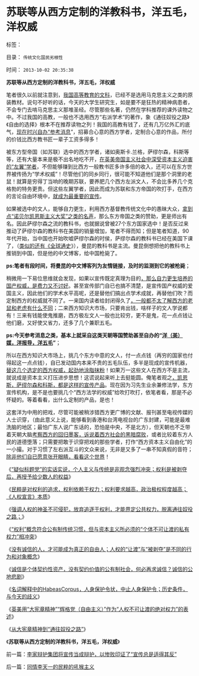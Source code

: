 # 苏联等从西方定制的洋教科书，洋五毛，洋权威

标签： 

目录： `传统文化国民劣根性`

时间： `2013-10-02 20:35:38`

**苏联等从西方定制的洋教科书，洋五毛，洋权威**

笔者很久以前就注意到，[我国高等教育的文科](../../../2010/6/24/中国哲学家泛滥成灾的原因.md)，已经不是选用马克思主义之类的原装教材。说句不好听的话，今天的大学生研究生，如是要不是狂热的精神病患者，不会专门去啃马克思主义那堆圣经。尽管那些名著，仍然在学科推荐的课外读物之中。不过我国的高教，一般也不选用西方“右派学术”的著作，象《通往奴役之路》《自由的选择》根本不在推荐读物之列！我国的高教有钱了，还有几万亿外汇的底气，[现在时兴自办“参考消息](../../../2009/10/10/定制民意出口转内销.md)”，招募合心意的西方学者，定制合心意的作品，所付的价钱比西方教书匠一辈子工资多得多！

被东方型帝国（如苏联）选中的西方学者，诸如奥斯卡.兰格，萨缪尔森，科斯等等，还有大量本来是极不出名地吃不开，[在英美帝国主义社会中深受资本主义迫害的“左翼”学者](../../../2012/4/6/妖魔化毛主席的，不见得是好东西.md)，不但能够赚到比西方一般教书匠多许多倍的收入，还可以在东方世界被传扬为“学术权威”！尽管他们的同乡同行，很可能不知道他们是那个洞里的老鼠！就算是穷得丁当响的晚期苏联，要养肥几个西方左派文人，不会比多养几个克格勃的特务更贵。但这些左翼学者，因此而成为苏联和东方帝国的吹打手，在西方的言论自由环境中，[就成为最重要的宣传](../../../2011/7/18/明确美式民主优越性，否定“全面西化”.md)。

如果被选中的文人，能够自力更生，利用西方基督教传统文化中的愚昧大众，[拿到点“诺贝尔凯恩斯主义大奖”之类的名声](../../../2011/10/7/诺贝尔奖的声誉塑造了新制度学派的权威.md)，那么东方帝国之类的赞助，更是师出有名。因此萨缪尔森之流的教科书，也就据说曾被27个东方国家选中！是否反过来推动了萨缪尔森的教科书在美国的销量增加，笔者不得而知；但是笔者知道，90年代开始，当中国也开始吹嘘萨缪尔森的时侯，萨缪尔森的教科书已经在美国下课了，（[类似的还有《全球通史](../../../2011/9/20/忽视远洋成本是历史学界普遍错误.md)》），曼昆的教科书是主流。曼昆倒想把他的教科书上推销到中国，但是他的中文博客，给中国枪毙了。

**ps:笔者有段时间，将曼昆的中文博客列为友情链接，及时的监测到它的被枪毙**；

稍微用一下易位思维就会发现，如果以宣传既定真理为目的[，那么自力更生培养的国产权威，是费力又不讨好](../../../2009/12/15/最要不得权威的经济学和权威的政治经济学.md)。甚至宣传部门自已也搞不清楚，是宣传国产权威的爱国主义，因此他们的学术水平高呢，还是替他们搞出点学术成就，再替他们吹？而定制西方的权威就不同了。一来国内读者给封闭得久了[，一般都不太了解西方的老鼠和老虎有什么不同](../../../2009/7/7/摆脱动物庄园里崇洋媚外的奴性思维.md)；二来西方知识大市场，只要肯出钱，啥样子的文人学说都有！三来有钱能使鬼推磨，西方极左文人一般也比较穷，更不是鬼，花一点点钱让他们磨，又好使又省力，还多了几个兼职五毛。

**ps:今天参考消息之类，基本上就采自这类天朝等国赞助甚至自办的“[洋（美）媒，洋报导，洋五毛](../../../2009/7/7/客观看待海外人士看待中国不民主的观点.md)”**；

所以在西方知识大市场上，挑几个东方中意的文人，付一点点钱（再穷的国家也付得起这一点点钱），自已发动国内本来不贵的五毛队伍，多半是现成的宣传机器，[替这几个选定的西方权威，起劲地涂脂抹粉](../../../2010/10/16/逻辑能力残缺令中国文化依赖权威；青睐洋权威；.md)！如果万一这些文人在西方不是主流，就说成是资本主义打压进步思想！这谎说起来听上去挺能圆。俺笔者观之[，凯恩斯，萨缪尔森和科斯，都是这样的宣传产品](../../../2011/2/20/御用定制的萨缪尔森分子.md)。现在因为习先生业余兼修法学，东方宣传机构，是不是也要挑几个“西方法学的权威”给吹打吹打，依笔者看，那是不必怀疑的。等着看看，出什么定制的产品，是也！

这套洋为中用的把戏，尽管可能被稍涉猎西方更广博的文献、报刊甚至电视传媒的人士识穿，（由此意义上说，能够看到香港和台湾电视台的广东封建，可能是最难洗脑的地区；最怕广东人说广东话的，恐怕是中央，不是北方），但天朝也不乏带着天朝大脑[考察西方的回归墨客，诉说着西方社会的黑暗腐败](../../../2012/8/23/细节理性主义的自导自演.md)，或者比较着东方人民的道德堕落；只需要把敢于识穿把戏的那些学者，打作“西方资本主义自由化”的一小撮。对于习惯了左右派互斗的文众来说，无非是又多了一串不知真假的音符；[除非他们自已愿意张开眼睛，看看这个世界](../../../2011/8/11/读书读报懂历史，学会旅游看世界.md)！

《[“疑似标题党”的实话实说，个人主义与传统是非观念强烈冲突；权利是被剥夺后，再授予给少数人的权益](../../../2013/9/13/权利是广泛被剥夺后，重新授予少数人的权益.md)》

《[民粹是对权利的追求，权利依赖于权力；权利要求越高，政治极权程度越高； 《人权宣言》本质](../../../2013/9/13/权利一般指“封建权利”，维权者即血酬.md)》

《[强调人权的神圣不可侵犯，放弃追逐于权利，才能界定公共权力，脱离通往奴役之路；](../../../2013/9/13/彻底否定维权，才能把公共权力关进笼子.md)》

《[“权利”概念符合公有制传统习惯，但与资本主义所必须的“个体不可让渡的私有权力”相冲突](../../../2013/9/14/封建权利在人道主义的国家梦中不可避免地诞生.md)》

《[没有诚信的人，才可能成为真正的自由人；人权的“让渡”与“被剥夺”是不同的行为和对象概念](../../../2013/9/15/不让可渡的解义：没有诚信才可能成为真正的自由人.md)》

《[诚信是个体契约性资产，没有契约价值的公有制社会，何必再求诚信？诚信的公地悲剧](../../../2013/9/16/当指责中国人“没有诚信”成为普遍的正能量；.md)》

《[名词解释中的HabeasCorpus，人身保护令状，中止人身保护令；历史条件，与今天的歧义](../../../2013/9/17/HabeasCorpus及欧洲“保王党，君主派”的法理依据.md)》

《[英美用“大宪章精神”“辉格党（自由主义）”作为“人权不可让渡的绝对权力”的表述](../../../2013/9/18/英美的人道主义的信仰、伪善，乌托邦和通往奴役之路；.md)》

《[从大宪章精神到“通往奴役之路”](../../../2013/9/19/从“大宪章精神”到“通往奴役之路”.md)》

《**苏联等从西方定制的洋教科书，洋五毛，洋权威**》



前一篇：[李家辩护集团将宣传当成辩护，以惨败印证了“宣传总是适得其反”](../../../2013/10/1/李家辩护集团将宣传当成辩护，以惨败印证了“宣传总是适得其反”.md)

后一篇：[同情李天一的民粹的吼猴主义](../../../2013/10/2/同情李天一的民粹的吼猴主义.md)